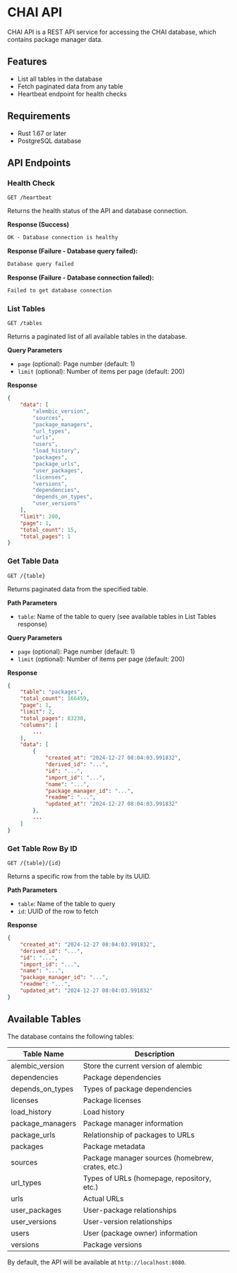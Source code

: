 # CHAI API

CHAI API is a REST API service for accessing the CHAI database, which contains package manager data.

## Features

- List all tables in the database
- Fetch paginated data from any table
- Heartbeat endpoint for health checks

## Requirements

- Rust 1.67 or later
- PostgreSQL database

## API Endpoints

### Health Check

```
GET /heartbeat
```

Returns the health status of the API and database connection.

**Response (Success)**
```txt
OK - Database connection is healthy
```
**Response (Failure - Database query failed):**
```txt
Database query failed
```
**Response (Failure - Database connection failed):**
```txt
Failed to get database connection
```

### List Tables

```
GET /tables
```

Returns a paginated list of all available tables in the database.

**Query Parameters**
- `page` (optional): Page number (default: 1)
- `limit` (optional): Number of items per page (default: 200)

**Response**
```json
{
    "data": [
        "alembic_version",
        "sources",
        "package_managers",
        "url_types",
        "urls",
        "users",
        "load_history",
        "packages",
        "package_urls",
        "user_packages",
        "licenses",
        "versions",
        "dependencies",
        "depends_on_types",
        "user_versions"
    ],
    "limit": 200,
    "page": 1,
    "total_count": 15,
    "total_pages": 1
}
```

### Get Table Data

```
GET /{table}
```

Returns paginated data from the specified table.

**Path Parameters**
- `table`: Name of the table to query (see available tables in List Tables response)

**Query Parameters**
- `page` (optional): Page number (default: 1)
- `limit` (optional): Number of items per page (default: 200)

**Response**
```json
{
    "table": "packages",
    "total_count": 166459,
    "page": 1,
    "limit": 2,
    "total_pages": 83230,
    "columns": [
        ...
    ],
    "data": [
        {
            "created_at": "2024-12-27 08:04:03.991832",
            "derived_id": "...",
            "id": "...",
            "import_id": "...",
            "name": "...",
            "package_manager_id": "...",
            "readme": "...",
            "updated_at": "2024-12-27 08:04:03.991832"
        },
        ...
    ]
}
```

### Get Table Row By ID

```
GET /{table}/{id}
```

Returns a specific row from the table by its UUID.

**Path Parameters**
- `table`: Name of the table to query
- `id`: UUID of the row to fetch

**Response**
```json
{
    "created_at": "2024-12-27 08:04:03.991832",
    "derived_id": "...",
    "id": "...",
    "import_id": "...",
    "name": "...",
    "package_manager_id": "...",
    "readme": "...",
    "updated_at": "2024-12-27 08:04:03.991832"
}
```

## Available Tables

The database contains the following tables:

| Table Name | Description |
| --- | --- |
| alembic_version | Store the current version of alembic |
| dependencies | Package dependencies |
| depends_on_types | Types of package dependencies |
| licenses | Package licenses |
| load_history | Load history |
| package_managers | Package manager information |
| package_urls | Relationship of packages to URLs |
| packages | Package metadata |
| sources | Package manager sources (homebrew, crates, etc.) |
| url_types | Types of URLs (homepage, repository, etc.) |
| urls | Actual URLs |
| user_packages | User-package relationships |
| user_versions | User-version relationships |
| users | User (package owner) information |
| versions | Package versions |

By default, the API will be available at `http://localhost:8080`.
